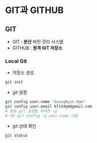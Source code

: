 # GIT과 GITHUB
## GIT

- GIT : **분산** 버전 관리 시스템
- GITHUB : **원격 GIT 저장소**

### Local Git

- 저장소 생성
```bash
git init 
```
- git 설정
```bash
git config user.name "SeungKyun Nam"
git config user.email blt24q4@gmail.com
# 공용 git 설정을 하려면 -g
# 예) git config -g user.name 이름
```

- git 상태 확인
```bash
git status
```
